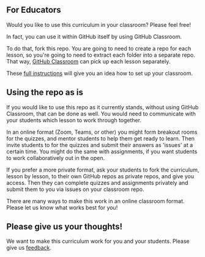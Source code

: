 ## For Educators

Would you like to use this curriculum in your classroom? Please feel free!

In fact, you can use it within GitHub itself by using GitHub Classroom.

To do that, fork this repo. You are going to need to create a repo for each lesson, so you're going to need to extract each folder into a separate repo. That way, [GitHub Classroom](https://classroom.github.com/classrooms) can pick up each lesson separately. 

These [full instructions](https://github.blog/2020-03-18-set-up-your-digital-classroom-with-github-classroom/) will give you an idea how to set up your classroom.

## Using the repo as is

If you would like to use this repo as it currently stands, without using GitHub Classroom, that can be done as well. You would need to communicate with your students which lesson to work through together.

In an online format (Zoom, Teams, or other) you might form breakout rooms for the quizzes, and mentor students to help them get ready to learn. Then invite students to for the quizzes and submit their answers as 'issues' at a certain time. You might do the same with assignments, if you want students to work collaboratively out in the open.

If you prefer a more private format, ask your students to fork the curriculum, lesson by lesson, to their own GitHub repos as private repos, and give you access. Then they can complete quizzes and assignments privately and submit them to you via issues on your classroom repo.

There are many ways to make this work in an online classroom format. Please let us know what works best for you!

## Please give us your thoughts!

We want to make this curriculum work for you and your students. Please give us [feedback](https://forms.microsoft.com/Pages/ResponsePage.aspx?id=v4j5cvGGr0GRqy180BHbR2humCsRZhxNuI79cm6n0hRUQzRVVU9VVlU5UlFLWTRLWlkyQUxORTg5WS4u).
